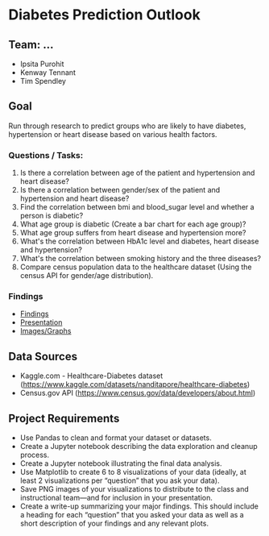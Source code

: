 <h1>Diabetes Prediction Outlook</h1>

<h2>Team: ... </h2>
<ul>
    <li>Ipsita Purohit</li>
    <li>Kenway Tennant</li>
    <li>Tim Spendley</li>
</ul>

<h2>Goal</h2>
<p>Run through research to predict groups who are likely to have diabetes, hypertension or heart disease based on various health factors.</p>

<h3>Questions / Tasks:</h3>
<ol>
    <li>Is there a correlation between age of the patient and hypertension and heart disease? 
    <li>Is there a correlation between gender/sex of the patient and hypertension and heart disease? 
    <li>Find the correlation between bmi and blood_sugar level and whether a person is diabetic? 
    <li>What age group is diabetic (Create a bar chart for each age group)?
    <li>What age group suffers from heart disease and hypertension more? 
    <li>What's the correlation between HbA1c level and diabetes, heart disease and hypertension?
    <li>What's the correlation between smoking history and the three diseases? 
    <li>Compare census population data to the healthcare dataset (Using the census API for gender/age distribution).
</ol>

<h3>Findings</h3>
<ul>
    <li><a href="https://github.com/ktennant5378/Group-Project-1/tree/main/Disease_Predictor.docx">Findings</a></li>
    <li><a href="https://github.com/ktennant5378/Group-Project-1/tree/main/Disease_Predictor.pptx">Presentation</a></li>
    <li><a href="https://github.com/ktennant5378/Group-Project-1/tree/main/Images">Images/Graphs</a></li>
</ul>


<h2>Data Sources</h2>
<ul>
    <li>Kaggle.com - Healthcare-Diabetes dataset (<a href='https://www.kaggle.com/datasets/nanditapore/healthcare-diabetes'>https://www.kaggle.com/datasets/nanditapore/healthcare-diabetes</a>)
    <li>Census.gov API (<a href='https://www.census.gov/data/developers/about.html'>https://www.census.gov/data/developers/about.html</a>)
</ul>


<h2>Project Requirements</h2>
<ul>
    <li>Use Pandas to clean and format your dataset or datasets.</li>
    <li>Create a Jupyter notebook describing the data exploration and cleanup process.</li>
    <li>Create a Jupyter notebook illustrating the final data analysis.</li>
    <li>Use Matplotlib to create 6 to 8 visualizations of your data
    (ideally, at least 2 visualizations per “question” that you ask your data).</li>
    <li>Save PNG images of your visualizations to distribute to the class and instructional team—and for
    inclusion in your presentation.</li>
    <li>Create a write-up summarizing your major findings. This should include a heading for each “question”
    that you asked your data as well as a short description of your findings and any relevant plots.</li>
</ul>